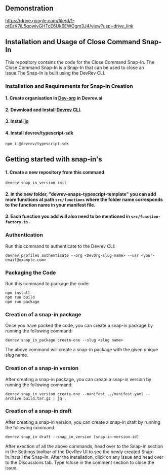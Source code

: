 ## Demonstration

https://drive.google.com/file/d/1-ptEzK7iL5qowiyGHTcE6Uk6EWOgm3J4/view?usp=drive_link

## Installation and Usage of Close Command Snap-In

This repository contains the code for the Close Command Snap-In. The Close Command Snap-In is a Snap-In that can be used to close an issue.The Snap-In is built using the DevRev CLI.


### Installation and Requirements for Snap-In Creation
#### 1. Create organisation in [Dev-org](https://app.devrev.ai/) in Devrev.ai 
#### 2. Download and Install [Devrev CLI](https://developer.devrev.ai/snap-in-development/references/install-dev-rev-cli).
#### 3. Install [jq](https://jqlang.github.io/jq/)
#### 4. Install devrev/typescript-sdk
```
npm i @devrev/typescript-sdk
```

## Getting started with snap-in's
#### 1. Create a new repository from this command.
```
devrev snap_in_version init
```
#### 2. In the new folder, "devrev-snaps-typescript-template" you can add more functions at path `src/functions` where the folder name corresponds to the function name in your manifest file.
#### 3. Each function you add will also need to be mentioned in `src/function-factory.ts` .


### Authentication

Run this command to authenticate to the Devrev CLI:

```
devrev profiles authenticate --org <DevOrg-slug-name> --usr <your-email@example.com>

```

### Packaging the Code

Run this command to package the code:

```
npm install
npm run build
npm run package

```

### Creation of a snap-in package

Once you have packed the code, you can create a snap-in package by running the following command:

```
devrev snap_in_package create-one --slug <slug name>

```

The above command will create a snap-in package with the given unique slug name.

### Creation of a snap-in version

After creating a snap-in package, you can create a snap-in version by running the following command:

```
devrev snap_in_version create-one --manifest ../manifest.yaml --archive build.tar.gz | jq .

```

### Creation of a snap-in draft

After creating a snap-in version, you can create a snap-in draft by running the following command:

```
devrev snap_in draft --snap_in_version [snap-in-version-id]

```

After exection of all the above commands, head over to the Snap-In section in the Settings toolbar of the DevRev UI to see the newly created Snap-In.Install the Snap-In. After the installation, click on any issue and head over to the Discussions tab. Type /close in the comment section to close the issue.


